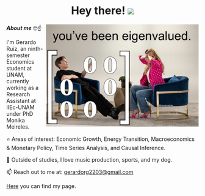<h1 align="center"><b>Hey there! </b><img src="https://media.giphy.com/media/hvRJCLFzcasrR4ia7z/giphy.gif" width="35"></h1>

<img align="right" width="400px" alt="Unicorn" src="https://github.com/gerardorglz/gerardorglz/blob/main/IMG_3645.JPG" />


***About me*** 🤓☝️

I'm Gerardo Ruiz, an ninth-semester Economics student at UNAM, currently working as a Research Assistant at IIEc-UNAM under PhD Monika Meireles.
  
⭐ Areas of interest: Economic Growth, Energy Transition, Macroeconomics & Monetary Policy, Time Series Analysis, and Causal Inference.

👀 Outside of studies, I love music production, sports, and my dog.

📫 Reach out to me at: <a href="mailto:gerardorg2203@gmail.com">gerardorg2203@gmail.com</a>

<a href="https://gerardorglz.github.io/gerardoruizg//">Here</a> you can find my page.
</div>
